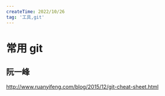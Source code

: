 ```yaml
---
createTime: 2022/10/26
tag: '工具,git'
---
```

# 常用 git

## 阮一峰

<http://www.ruanyifeng.com/blog/2015/12/git-cheat-sheet.html>
